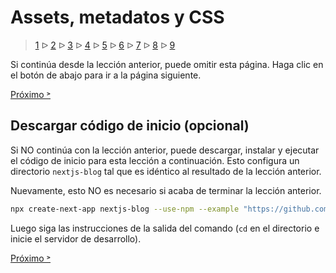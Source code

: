 # Assets, metadatos y CSS

> [1](./1.md) &#5125; [2](./2.md) &#5125; [3](./3.md) &#5125; [4](./4.md) &#5125; [5](./5.md) &#5125; [6](./6.md) &#5125; [7](./7.md) &#5125; [8](./8.md) &#5125; [9](./9.md)

Si continúa desde la lección anterior, puede omitir esta página. Haga clic en el botón de abajo para ir a la página siguiente.

[Próximo &#707;](./3.md)

## Descargar código de inicio (opcional)

Si NO continúa con la lección anterior, puede descargar, instalar y ejecutar el código de inicio para esta lección a continuación. Esto configura un directorio `nextjs-blog` tal que es idéntico al resultado de la lección anterior.

Nuevamente, esto NO es necesario si acaba de terminar la lección anterior.

```sh
npx create-next-app nextjs-blog --use-npm --example "https://github.com/vercel/next-learn-starter/tree/master/assets-metadata-css-starter"
```

Luego siga las instrucciones de la salida del comando (`cd` en el directorio e inicie el servidor de desarrollo).

[Próximo &#707;](./3.md)
